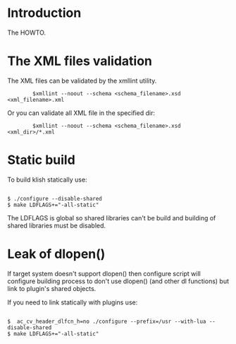 

# Introduction #

The HOWTO.

# The XML files validation #

The XML files can be validated by the xmllint utility.
```
        $xmllint --noout --schema <schema_filename>.xsd <xml_filename>.xml
```
Or you can validate all XML file in the specified dir:
```
        $xmllint --noout --schema <schema_filename>.xsd <xml_dir>/*.xml
```

# Static build #

To build klish statically use:
```

$ ./configure --disable-shared
$ make LDFLAGS+="-all-static"
```

The LDFLAGS is global so shared libraries can't be build and building of shared libraries must be disabled.

# Leak of dlopen() #

If target system doesn't support dlopen() then configure script will configure building process to don't use dlopen() (and other dl functions) but link to plugin's shared objects.

If you need to link statically with plugins use:
```

$  ac_cv_header_dlfcn_h=no ./configure --prefix=/usr --with-lua --disable-shared
$ make LDFLAGS+="-all-static"
```